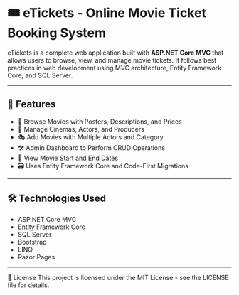 # 🎟️ eTickets - Online Movie Ticket Booking System

eTickets is a complete web application built with **ASP.NET Core MVC** that allows users to browse, view, and manage movie tickets. It follows best practices in web development using MVC architecture, Entity Framework Core, and SQL Server.

---

## 🔧 Features

- 🎥 Browse Movies with Posters, Descriptions, and Prices
- 🏢 Manage Cinemas, Actors, and Producers
- 🎭 Add Movies with Multiple Actors and Category
- 🛠️ Admin Dashboard to Perform CRUD Operations
- 📅 View Movie Start and End Dates
- 🗃️ Uses Entity Framework Core and Code-First Migrations

---

## 🛠️ Technologies Used

- ASP.NET Core MVC
- Entity Framework Core
- SQL Server
- Bootstrap
- LINQ
- Razor Pages

---

📄 License
This project is licensed under the MIT License - see the LICENSE file for details.
